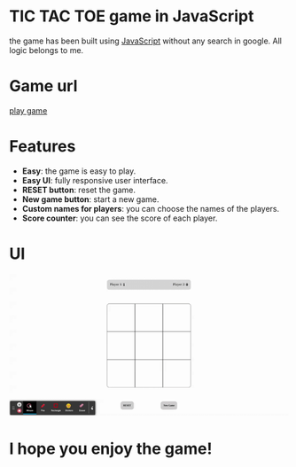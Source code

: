 # TIC TAC TOE game in JavaScript
the game has been built using [JavaScript](https://developer.mozilla.org/en-US/docs/Web/JavaScript) without any search in google. All logic belongs to me.

# Game url
[play game](https://eltacshikhsaidov.github.io/tic-tac-toe/)

# Features
- **Easy**: the game is easy to play.
- **Easy UI**: fully responsive user interface.
- **RESET button**: reset the game.
- **New game button**: start a new game.
- **Custom names for players**: you can choose the names of the players.
- **Score counter**: you can see the score of each player.

# UI

![gif](https://github.com/eltacshikhsaidov/tic-tac-toe/blob/master/resources/animation.gif?raw=true)


# I hope you enjoy the game!
